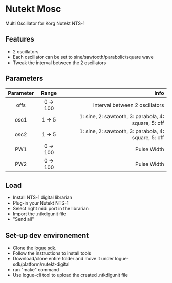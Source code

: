 # Nutekt Mosc
 Multi Oscillator for Korg Nutekt NTS-1
 
 ## Features
 - 2 oscillators
 - Each oscillator can be set to sine/sawtooth/parabolic/square wave
 - Tweak the interval between the 2 oscillators
 
 ## Parameters
 
| Parameter      | Range        | Info                                                |
| :------------: | :----------: | --------------------------------------------------: |
| offs           | 0 -> 100     |interval between 2 oscillators                       |
| osc1           | 1 ->  5      |1: sine, 2: sawtooth, 3: parabola, 4: square, 5: off |
| osc2           | 1 ->  5      |1: sine, 2: sawtooth, 3: parabola, 4: square, 5: off |
| PW1            |  0 -> 100    |Pulse Width                                          |
| PW2            |  0 -> 100    |Pulse Width                                          |
 
 ## Load
 - Install NTS-1 digital librarian
 - Plug-in your Nutekt NTS-1
 - Select right midi port in the librarian
 - Import the .ntkdigunit file
 - "Send all"
 
 ## Set-up dev environement
 
- Clone the [logue sdk](https://github.com/korginc/logue-sdk).
- Follow the instructions to install tools
- Download/clone entire folder and move it under logue-sdk/platform/nutekt-digital
- run "make" command
- Use logue-cli tool to upload the created .ntkdigunit file
